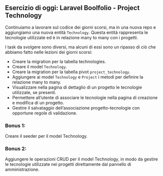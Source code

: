 ## Esercizio di oggi: Laravel Boolfolio - Project Technology

Continuiamo a lavorare sul codice dei giorni scorsi, ma in una nuova repo e aggiungiamo una nuova entità `Technology`. Questa entità rappresenta le tecnologie utilizzate ed è in relazione many to many con i progetti.

I task da svolgere sono diversi, ma alcuni di essi sono un ripasso di ciò che abbiamo fatto nelle lezioni dei giorni scorsi:

- Creare la migration per la tabella technologies.
- Creare il model `Technology`.
- Creare la migration per la tabella pivot `project_technology`.
- Aggiungere ai model `Technology` e `Project` i metodi per definire la relazione many to many.
- Visualizzare nella pagina di dettaglio di un progetto le tecnologie utilizzate, se presenti.
- Permettere all’utente di associare le tecnologie nella pagina di creazione e modifica di un progetto.
- Gestire il salvataggio dell’associazione progetto-tecnologie con opportune regole di validazione.

### Bonus 1:
Creare il seeder per il model Technology.

### Bonus 2:
Aggiungere le operazioni CRUD per il model Technology, in modo da gestire le tecnologie utilizzate nei progetti direttamente dal pannello di amministrazione.